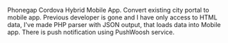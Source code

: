 Phonegap Cordova Hybrid Mobile App. Convert existing city portal to mobile app. Previous developer is gone and I have only access to HTML data, I've made PHP parser with JSON output, that loads data into Mobile app. There is push notification using PushWoosh service.
